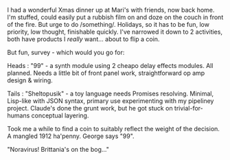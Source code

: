 I had a wonderful Xmas dinner up at Mari's with friends, now back home. I'm stuffed, could easily put a rubbish film on and doze on the couch in front of the fire. But urge to do /something/. Holidays, so it has to be fun, low priority, low thought, finishable quickly. I've narrowed it down to 2 activities, both have products I *really* want... about to flip a coin. 

But fun, survey - which would you go for:

Heads : "99" - a synth module using 2 cheapo delay effects modules. All planned. Needs a little bit of front panel work, straightforward op amp design & wiring.

Tails : "Sheltopusik" - a toy language needs Promises resolving. Minimal, Lisp-like with JSON syntax, primary use experimenting with my pipeliney project. Claude's done the grunt work, but he got stuck on trivial-for-humans conceptual layering.

Took me a while to find a coin to suitably reflect the weight of the decision. A mangled 1912 ha'penny. 
George says "99".

"Noravirus! Brittania's on the bog..."

